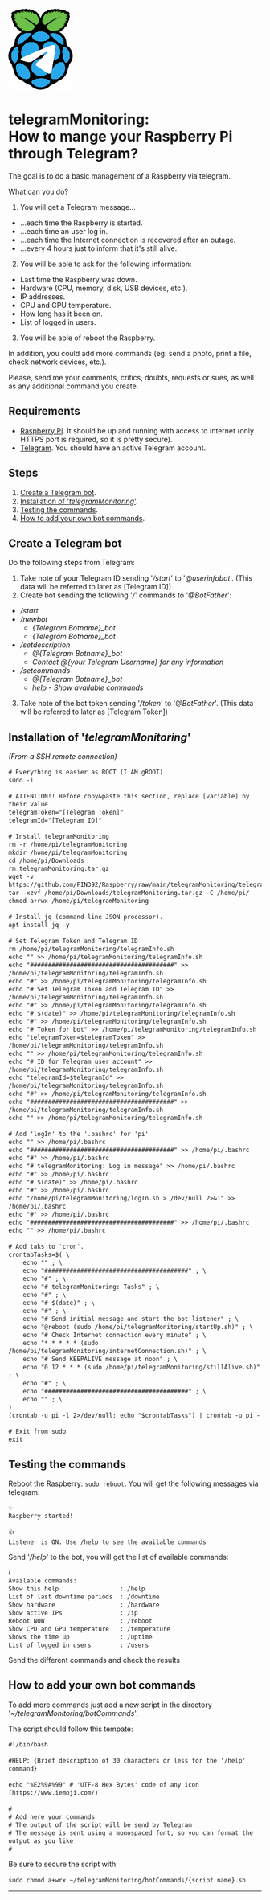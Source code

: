 ![Logo](https://github.com/FIN392/Raspberry/raw/main/images/telegramMonitoring-Logo.png)

# telegramMonitoring:<br>How to mange your Raspberry Pi through Telegram?

The goal is to do a basic management of a Raspberry via telegram.

What can you do?

1. You will get a Telegram message...
- ...each time the Raspberry is started.
- ...each time an user log in.
- ...each time the Internet connection is recovered after an outage.
- ...every 4 hours just to inform that it's still alive.

2. You will be able to ask for the following information:
- Last time the Raspberry was down.
- Hardware (CPU, memory, disk, USB devices, etc.).
- IP addresses.
- CPU and GPU temperature.
- How long has it been on.
- List of logged in users.

3. You will be able of reboot the Raspberry.

In addition, you could add more commands (eg: send a photo, print a file, check network devices, etc.).

Please, send me your comments, critics, doubts, requests or sues, as well as any additional command you create.

## Requirements

- [Raspberry Pi](https://www.raspberrypi.org). It should be up and running with access to Internet (only HTTPS port is required, so it is pretty secure).
- [Telegram](https://telegram.org). You should have an active Telegram account.

## Steps

1. [Create a Telegram bot](#bot).
2. [Installation of '*telegramMonitoring*'](#installation).
3. [Testing the commands](#testing).
4. [How to add your own bot commands](#more).

## <a name="bot"></a>Create a Telegram bot

Do the following steps from Telegram:
1. Take note of your Telegram ID sending '*/start*' to '*@userinfobot*'. (This data will be referred to later as [Telegram ID])
2. Create bot sending the following '*/*' commands to '*@BotFather*':
- */start*
- */newbot*
	- *{Telegram Botname}_bot*
	- *{Telegram Botname}_bot*
- */setdescription*
	- *@{Telegram Botname}_bot*
	- *Contact @{your Telegram Username} for any information*
- */setcommands*
	- *@{Telegram Botname}_bot*
	- *help - Show available commands*
3. Take note of the bot token sending '*/token*' to '*@BotFather*'. (This data will be referred to later as [Telegram Token])

## <a name="installation"></a>Installation of '*telegramMonitoring*'

*(From a SSH remote connection)*

```
# Everything is easier as ROOT (I AM gROOT)
sudo -i

# ATTENTION!! Before copy&paste this section, replace [variable] by their value
telegramToken="[Telegram Token]"
telegramId="[Telegram ID]"

# Install telegramMonitoring
rm -r /home/pi/telegramMonitoring
mkdir /home/pi/telegramMonitoring
cd /home/pi/Downloads
rm telegramMonitoring.tar.gz
wget -v https://github.com/FIN392/Raspberry/raw/main/telegramMonitoring/telegramMonitoring.tar.gz
tar -xzvf /home/pi/Downloads/telegramMonitoring.tar.gz -C /home/pi/
chmod a+rwx /home/pi/telegramMonitoring

# Install jq (command-line JSON processor).
apt install jq -y

# Set Telegram Token and Telegram ID
rm /home/pi/telegramMonitoring/telegramInfo.sh
echo "" >> /home/pi/telegramMonitoring/telegramInfo.sh
echo "########################################" >> /home/pi/telegramMonitoring/telegramInfo.sh
echo "#" >> /home/pi/telegramMonitoring/telegramInfo.sh
echo "# Set Telegram Token and Telegram ID" >> /home/pi/telegramMonitoring/telegramInfo.sh
echo "#" >> /home/pi/telegramMonitoring/telegramInfo.sh
echo "# $(date)" >> /home/pi/telegramMonitoring/telegramInfo.sh
echo "#" >> /home/pi/telegramMonitoring/telegramInfo.sh
echo "# Token for bot" >> /home/pi/telegramMonitoring/telegramInfo.sh
echo "telegramToken=$telegramToken" >> /home/pi/telegramMonitoring/telegramInfo.sh
echo "" >> /home/pi/telegramMonitoring/telegramInfo.sh
echo "# ID for Telegram user account" >> /home/pi/telegramMonitoring/telegramInfo.sh
echo "telegramId=$telegramId" >> /home/pi/telegramMonitoring/telegramInfo.sh
echo "#" >> /home/pi/telegramMonitoring/telegramInfo.sh
echo "########################################" >> /home/pi/telegramMonitoring/telegramInfo.sh
echo "" >> /home/pi/telegramMonitoring/telegramInfo.sh

# Add 'logIn' to the '.bashrc' for 'pi'
echo "" >> /home/pi/.bashrc
echo "########################################" >> /home/pi/.bashrc
echo "#" >> /home/pi/.bashrc
echo "# telegramMonitoring: Log in message" >> /home/pi/.bashrc
echo "#" >> /home/pi/.bashrc
echo "# $(date)" >> /home/pi/.bashrc
echo "#" >> /home/pi/.bashrc
echo "/home/pi/telegramMonitoring/logIn.sh > /dev/null 2>&1" >> /home/pi/.bashrc
echo "#" >> /home/pi/.bashrc
echo "########################################" >> /home/pi/.bashrc
echo "" >> /home/pi/.bashrc

# Add taks to 'cron'.
crontabTasks=$( \
    echo "" ; \
    echo "########################################" ; \
    echo "#" ; \
    echo "# telegramMonitoring: Tasks" ; \
    echo "#" ; \
    echo "# $(date)" ; \
    echo "#" ; \
    echo "# Send initial message and start the bot listener" ; \
    echo "@reboot (sudo /home/pi/telegramMonitoring/startUp.sh)" ; \
    echo "# Check Internet connection every minute" ; \
    echo "* * * * * (sudo /home/pi/telegramMonitoring/internetConnection.sh)" ; \
    echo "# Send KEEPALIVE message at noon" ; \
    echo "0 12 * * * (sudo /home/pi/telegramMonitoring/stillAlive.sh)" ; \
    echo "#" ; \
    echo "########################################" ; \
    echo "" ; \
) 
(crontab -u pi -l 2>/dev/null; echo "$crontabTasks") | crontab -u pi -

# Exit from sudo
exit
```

## <a name="testing"></a>Testing the commands

Reboot the Raspberry: ```sudo reboot```. You will get the following messages via telegram:

```
✨
Raspberry started!

👍
Listener is ON. Use /help to see the available commands
```

Send '*/help*' to the bot, you will get the list of available commands:

```
ℹ️
Available commands:
Show this help                 : /help
List of last downtime periods  : /downtime
Show hardware                  : /hardware
Show active IPs                : /ip
Reboot NOW                     : /reboot
Show CPU and GPU temperature   : /temperature
Shows the time up              : /uptime
List of logged in users        : /users
```

Send the different commands and check the results

## <a name="more"></a>How to add your own bot commands

To add more commands just add a new script in the directory '*~/telegramMonitoring/botCommands*'.

The script should follow this tempate:

```
#!/bin/bash

#HELP: {Brief description of 30 characters or less for the '/help' command}

echo "%E2%9A%99" # 'UTF-8 Hex Bytes' code of any icon (https://www.iemoji.com/)

#
# Add here your commands
# The output of the script will be send by Telegram
# The message is sent using a monospaced font, so you can format the output as you like
#
```

Be sure to secure the script with:

```sudo chmod a+wrx ~/telegramMonitoring/botCommands/{script name}.sh```

---
